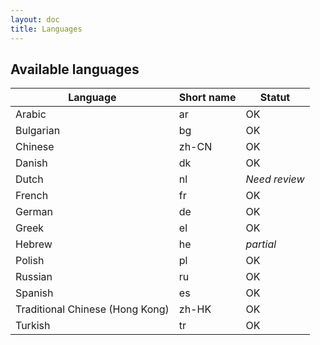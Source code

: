 ```yaml
---
layout: doc
title: Languages
---
```


Available languages
---


| Language | Short name | Statut |
|----------|------------|--------|
| Arabic | ar | OK
| Bulgarian | bg | OK
| Chinese | zh-CN | OK
| Danish | dk | OK
| Dutch | nl | *Need review*
| French | fr | OK
| German | de | OK
| Greek | el | OK
| Hebrew | he | *partial*
| Polish | pl | OK
| Russian | ru | OK
| Spanish | es | OK
| Traditional Chinese (Hong Kong) | zh-HK | OK
| Turkish | tr | OK

